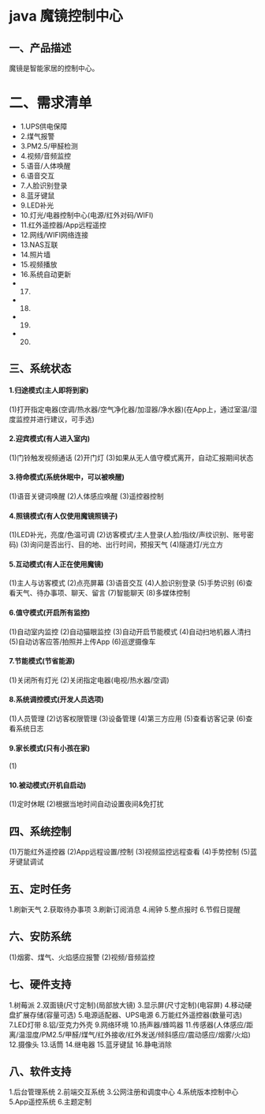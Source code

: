# java 魔镜控制中心
## 一、产品描述
魔镜是智能家居的控制中心。

# 二、需求清单
* 1.UPS供电保障
* 2.煤气报警
* 3.PM2.5/甲醛检测
* 4.视频/音频监控
* 5.语音/人体唤醒
* 6.语音交互
* 7.人脸识别登录
* 8.蓝牙键鼠
* 9.LED补光
* 10.灯光/电器控制中心(电源/红外对码/WIFI)
* 11.红外遥控器/App远程遥控
* 12.网线/WIFI网络连接
* 13.NAS互联
* 14.照片墙
* 15.视频播放
* 16.系统自动更新
* 17.
* 18.
* 19.
* 20.

## 三、系统状态
#### 1.归途模式(主人即将到家)
(1)打开指定电器(空调/热水器/空气净化器/加湿器/净水器)(在App上，通过室温/湿度监控并进行建议，可手选)
#### 2.迎宾模式(有人进入室内)
(1)门铃触发视频通话
(2)开门灯
(3)如果从无人值守模式离开，自动汇报期间状态
#### 3.待命模式(系统休眠中，可以被唤醒)
(1)语音关键词唤醒
(2)人体感应唤醒
(3)遥控器控制
#### 4.照镜模式(有人仅使用魔镜照镜子)
(1)LED补光，亮度/色温可调
(2)访客模式/主人登录(人脸/指纹/声纹识别、账号密码)
(3)询问是否出行、目的地、出行时间，预报天气
(4)隧道灯/光立方
#### 5.互动模式(有人正在使用魔镜)
(1)主人与访客模式
(2)点亮屏幕
(3)语音交互
(4)人脸识别登录
(5)手势识别
(6)查看天气、待办事项、聊天、留言
(7)智能聊天
(8)多媒体控制
#### 6.值守模式(开启所有监控)
(1)自动室内监控
(2)自动猫眼监控
(3)自动开启节能模式
(4)自动扫地机器人清扫
(5)自动访客应答/拍照并上传App
(6)巡逻摄像车
#### 7.节能模式(节省能源)
(1)关闭所有灯光
(2)关闭指定电器(电视/热水器/空调)
#### 8.系统调控模式(开发人员选项)
(1)人员管理
(2)访客权限管理
(3)设备管理
(4)第三方应用
(5)查看访客记录
(6)查看系统日志
#### 9.家长模式(只有小孩在家)
(1)
#### 10.被动模式(开机自启动)
(1)定时休眠
(2)根据当地时间自动设置夜间&免打扰

## 四、系统控制
(1)万能红外遥控器
(2)App远程设置/控制
(3)视频监控远程查看
(4)手势控制
(5)蓝牙键鼠调试

## 五、定时任务
1.刷新天气
2.获取待办事项
3.刷新订阅消息
4.闹钟
5.整点报时
6.节假日提醒

## 六、安防系统
(1)烟雾、煤气、火焰感应报警
(2)视频/音频监控

## 七、硬件支持
1.树莓派
2.双面镜(尺寸定制)(局部放大镜)
3.显示屏(尺寸定制)(电容屏)
4.移动硬盘扩展存储(容量可选)
5.电源适配器、UPS电源
6.万能红外遥控器(数量可选)
7.LED灯带
8.铝/亚克力外壳
9.网络环境
10.扬声器/蜂鸣器
11.传感器(人体感应/距离/温湿度/PM2.5/甲醛/煤气/红外接收/红外发送/倾斜感应/震动感应/烟雾/火焰)
12.摄像头
13.话筒
14.继电器
15.蓝牙键鼠
16.静电消除

## 八、软件支持
1.后台管理系统
2.前端交互系统
3.公网注册和调度中心
4.系统版本控制中心
5.App遥控系统
6.主题定制